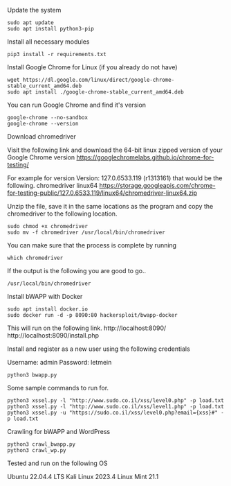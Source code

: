 Update the system

```
sudo apt update
sudo apt install python3-pip
```

Install all necessary modules

```pip3 install -r requirements.txt``` 

Install Google Chrome for Linux (if you already do not have)

```
wget https://dl.google.com/linux/direct/google-chrome-stable_current_amd64.deb
sudo apt install ./google-chrome-stable_current_amd64.deb
```

You can run Google Chrome and find it's version

```
google-chrome --no-sandbox
google-chrome --version
```

Download chromedriver

Visit the following link and download the 64-bit linux zipped version of your Google Chrome version
https://googlechromelabs.github.io/chrome-for-testing/

For example for version Version: 127.0.6533.119 (r1313161) that would be the following.
chromedriver	linux64	https://storage.googleapis.com/chrome-for-testing-public/127.0.6533.119/linux64/chromedriver-linux64.zip

Unzip the file, save it in the same locations as the program and copy the chromedriver to the following location.

```
sudo chmod +x chromedriver
sudo mv -f chromedriver /usr/local/bin/chromedriver
```

You can make sure that the process is complete by running

```which chromedriver```

If the output is the following you are good to go..

```/usr/local/bin/chromedriver```

Install bWAPP with Docker

```
sudo apt install docker.io
sudo docker run -d -p 8090:80 hackersploit/bwapp-docker
```

This will run on the following link.
http://localhost:8090/
http://localhost:8090/install.php

Install and register as a new user using the following credentials

Username: admin
Password: letmein

```python3 bwapp.py```

Some sample commands to run for.

```
python3 xssel.py -l "http://www.sudo.co.il/xss/level0.php" -p load.txt
python3 xssel.py -l "http://www.sudo.co.il/xss/level1.php" -p load.txt
python3 xssel.py -u "https://sudo.co.il/xss/level0.php?email={xss}#" -p load.txt
```

Crawling for bWAPP and WordPress

```
python3 crawl_bwapp.py
python3 crawl_wp.py
```

Tested and run on the following OS

Ubuntu 22.04.4 LTS
Kali Linux 2023.4
Linux Mint 21.1